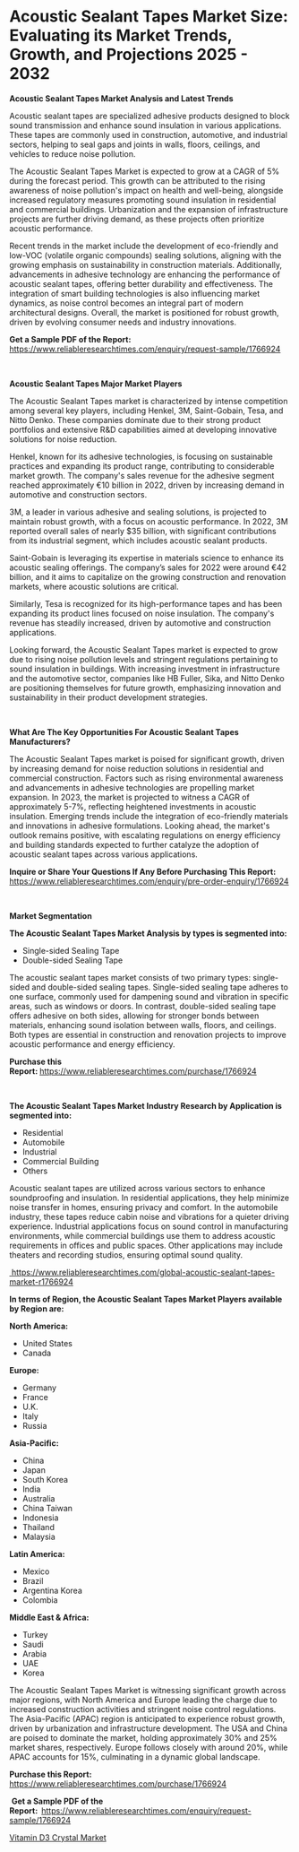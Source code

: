 <p><h1>Acoustic Sealant Tapes Market Size: Evaluating its Market Trends, Growth, and Projections 2025 - 2032</h1></p><p><strong>Acoustic Sealant Tapes Market Analysis and Latest Trends</strong></p>
<p><p>Acoustic sealant tapes are specialized adhesive products designed to block sound transmission and enhance sound insulation in various applications. These tapes are commonly used in construction, automotive, and industrial sectors, helping to seal gaps and joints in walls, floors, ceilings, and vehicles to reduce noise pollution.</p><p>The Acoustic Sealant Tapes Market is expected to grow at a CAGR of 5% during the forecast period. This growth can be attributed to the rising awareness of noise pollution's impact on health and well-being, alongside increased regulatory measures promoting sound insulation in residential and commercial buildings. Urbanization and the expansion of infrastructure projects are further driving demand, as these projects often prioritize acoustic performance.</p><p>Recent trends in the market include the development of eco-friendly and low-VOC (volatile organic compounds) sealing solutions, aligning with the growing emphasis on sustainability in construction materials. Additionally, advancements in adhesive technology are enhancing the performance of acoustic sealant tapes, offering better durability and effectiveness. The integration of smart building technologies is also influencing market dynamics, as noise control becomes an integral part of modern architectural designs. Overall, the market is positioned for robust growth, driven by evolving consumer needs and industry innovations.</p></p>
<p><strong>Get a Sample PDF of the Report:&nbsp;</strong> <a href="https://www.reliableresearchtimes.com/enquiry/request-sample/1766924?utm_campaign=2040&utm_medium=2&utm_source=Github&utm_content=ia&utm_term=02022025&utm_id=acoustic-sealant-tapes">https://www.reliableresearchtimes.com/enquiry/request-sample/1766924</a></p>
<p>&nbsp;</p>
<p><strong>Acoustic Sealant Tapes Major Market Players</strong></p>
<p><p>The Acoustic Sealant Tapes market is characterized by intense competition among several key players, including Henkel, 3M, Saint-Gobain, Tesa, and Nitto Denko. These companies dominate due to their strong product portfolios and extensive R&D capabilities aimed at developing innovative solutions for noise reduction.</p><p>Henkel, known for its adhesive technologies, is focusing on sustainable practices and expanding its product range, contributing to considerable market growth. The company's sales revenue for the adhesive segment reached approximately €10 billion in 2022, driven by increasing demand in automotive and construction sectors.</p><p>3M, a leader in various adhesive and sealing solutions, is projected to maintain robust growth, with a focus on acoustic performance. In 2022, 3M reported overall sales of nearly $35 billion, with significant contributions from its industrial segment, which includes acoustic sealant products.</p><p>Saint-Gobain is leveraging its expertise in materials science to enhance its acoustic sealing offerings. The company’s sales for 2022 were around €42 billion, and it aims to capitalize on the growing construction and renovation markets, where acoustic solutions are critical.</p><p>Similarly, Tesa is recognized for its high-performance tapes and has been expanding its product lines focused on noise insulation. The company's revenue has steadily increased, driven by automotive and construction applications.</p><p>Looking forward, the Acoustic Sealant Tapes market is expected to grow due to rising noise pollution levels and stringent regulations pertaining to sound insulation in buildings. With increasing investment in infrastructure and the automotive sector, companies like HB Fuller, Sika, and Nitto Denko are positioning themselves for future growth, emphasizing innovation and sustainability in their product development strategies.</p></p>
<p>&nbsp;</p>
<p><strong>What Are The Key Opportunities For Acoustic Sealant Tapes Manufacturers?</strong></p>
<p><p>The Acoustic Sealant Tapes market is poised for significant growth, driven by increasing demand for noise reduction solutions in residential and commercial construction. Factors such as rising environmental awareness and advancements in adhesive technologies are propelling market expansion. In 2023, the market is projected to witness a CAGR of approximately 5-7%, reflecting heightened investments in acoustic insulation. Emerging trends include the integration of eco-friendly materials and innovations in adhesive formulations. Looking ahead, the market's outlook remains positive, with escalating regulations on energy efficiency and building standards expected to further catalyze the adoption of acoustic sealant tapes across various applications.</p></p>
<p><strong>Inquire or Share Your Questions If Any Before Purchasing This Report:</strong> <a href="https://www.reliableresearchtimes.com/enquiry/pre-order-enquiry/1766924?utm_campaign=2040&utm_medium=2&utm_source=Github&utm_content=ia&utm_term=02022025&utm_id=acoustic-sealant-tapes">https://www.reliableresearchtimes.com/enquiry/pre-order-enquiry/1766924</a></p>
<p>&nbsp;</p>
<p><strong>Market Segmentation</strong></p>
<p><strong>The Acoustic Sealant Tapes Market Analysis by types is segmented into:</strong></p>
<p><ul><li>Single-sided Sealing Tape</li><li>Double-sided Sealing Tape</li></ul></p>
<p><p>The acoustic sealant tapes market consists of two primary types: single-sided and double-sided sealing tapes. Single-sided sealing tape adheres to one surface, commonly used for dampening sound and vibration in specific areas, such as windows or doors. In contrast, double-sided sealing tape offers adhesive on both sides, allowing for stronger bonds between materials, enhancing sound isolation between walls, floors, and ceilings. Both types are essential in construction and renovation projects to improve acoustic performance and energy efficiency.</p></p>
<p><strong>Purchase this Report:&nbsp;</strong><a href="https://www.reliableresearchtimes.com/purchase/1766924?utm_campaign=2040&utm_medium=2&utm_source=Github&utm_content=ia&utm_term=02022025&utm_id=acoustic-sealant-tapes">https://www.reliableresearchtimes.com/purchase/1766924</a></p>
<p>&nbsp;</p>
<p><strong>The Acoustic Sealant Tapes Market Industry Research by Application is segmented into:</strong></p>
<p><ul><li>Residential</li><li>Automobile</li><li>Industrial</li><li>Commercial Building</li><li>Others</li></ul></p>
<p><p>Acoustic sealant tapes are utilized across various sectors to enhance soundproofing and insulation. In residential applications, they help minimize noise transfer in homes, ensuring privacy and comfort. In the automobile industry, these tapes reduce cabin noise and vibrations for a quieter driving experience. Industrial applications focus on sound control in manufacturing environments, while commercial buildings use them to address acoustic requirements in offices and public spaces. Other applications may include theaters and recording studios, ensuring optimal sound quality.</p></p>
<p><a href="https://www.reliableresearchtimes.com/global-acoustic-sealant-tapes-market-r1766924?utm_campaign=2040&utm_medium=2&utm_source=Github&utm_content=ia&utm_term=02022025&utm_id=acoustic-sealant-tapes">&nbsp;https://www.reliableresearchtimes.com/global-acoustic-sealant-tapes-market-r1766924</a></p>
<p><strong>In terms of Region, the Acoustic Sealant Tapes Market Players available by Region are:</strong></p>
<p>
    <p> <strong> North America: </strong>
        <ul>
            <li>United States</li>
            <li>Canada</li>
        </ul>
        </p> 
    <p> <strong> Europe: </strong>
        <ul>
            <li>Germany</li>
            <li>France</li>
            <li>U.K.</li>
            <li>Italy</li>
            <li>Russia</li>
        </ul>
        </p> 
    <p> <strong> Asia-Pacific: </strong>
        <ul>
            <li>China</li>
            <li>Japan</li>
            <li>South Korea</li>
            <li>India</li>
            <li>Australia</li>
            <li>China Taiwan</li>
            <li>Indonesia</li>
            <li>Thailand</li>
            <li>Malaysia</li>
        </ul>
        </p> 
    <p> <strong> Latin America: </strong>
        <ul>
            <li>Mexico</li>
            <li>Brazil</li>
            <li>Argentina Korea</li>
            <li>Colombia</li>
        </ul>
        </p> 
    <p> <strong> Middle East & Africa: </strong>
        <ul>
            <li>Turkey</li>
            <li>Saudi</li>
            <li>Arabia</li>
            <li>UAE</li>
            <li>Korea</li>
        </ul>
    </p>
    </p>
<p><p>The Acoustic Sealant Tapes Market is witnessing significant growth across major regions, with North America and Europe leading the charge due to increased construction activities and stringent noise control regulations. The Asia-Pacific (APAC) region is anticipated to experience robust growth, driven by urbanization and infrastructure development. The USA and China are poised to dominate the market, holding approximately 30% and 25% market shares, respectively. Europe follows closely with around 20%, while APAC accounts for 15%, culminating in a dynamic global landscape.</p></p>
<p><strong>Purchase this Report: </strong><a href="https://www.reliableresearchtimes.com/purchase/1766924?utm_campaign=2040&utm_medium=2&utm_source=Github&utm_content=ia&utm_term=02022025&utm_id=acoustic-sealant-tapes">https://www.reliableresearchtimes.com/purchase/1766924</a></p>
<p>&nbsp;<strong>Get a Sample PDF of the Report:&nbsp;&nbsp;</strong><a href="https://www.reliableresearchtimes.com/enquiry/request-sample/1766924?utm_campaign=2040&utm_medium=2&utm_source=Github&utm_content=ia&utm_term=02022025&utm_id=acoustic-sealant-tapes">https://www.reliableresearchtimes.com/enquiry/request-sample/1766924</a></p>
<p><strong></strong></p>
<p><p><a href="https://github.com/MonroeBullock54/Market-Research-Report-List-1/blob/main/vitamin-d3-crystal-market.md?utm_campaign=2040&utm_medium=2&utm_source=Github&utm_content=ia&utm_term=02022025&utm_id=acoustic-sealant-tapes">Vitamin D3 Crystal Market</a></p></p>